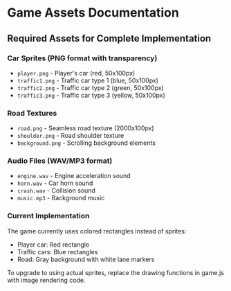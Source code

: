 # Game Assets Documentation

## Required Assets for Complete Implementation

### Car Sprites (PNG format with transparency)
- `player.png` - Player's car (red, 50x100px)
- `traffic1.png` - Traffic car type 1 (blue, 50x100px) 
- `traffic2.png` - Traffic car type 2 (green, 50x100px)
- `traffic3.png` - Traffic car type 3 (yellow, 50x100px)

### Road Textures
- `road.png` - Seamless road texture (2000x100px)
- `shoulder.png` - Road shoulder texture
- `background.png` - Scrolling background elements

### Audio Files (WAV/MP3 format)
- `engine.wav` - Engine acceleration sound
- `horn.wav` - Car horn sound
- `crash.wav` - Collision sound
- `music.mp3` - Background music

### Current Implementation
The game currently uses colored rectangles instead of sprites:
- Player car: Red rectangle
- Traffic cars: Blue rectangles
- Road: Gray background with white lane markers

To upgrade to using actual sprites, replace the drawing functions in game.js with image rendering code.